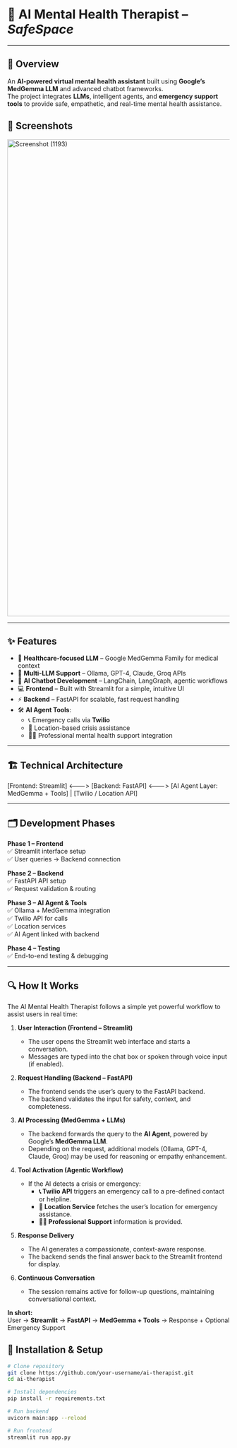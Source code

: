 # 🧠 AI Mental Health Therapist – *SafeSpace*  
---

## 🌟 Overview  
An **AI-powered virtual mental health assistant** built using **Google’s MedGemma LLM** and advanced chatbot frameworks.  
The project integrates **LLMs**, intelligent agents, and **emergency support tools** to provide safe, empathetic, and real-time mental health assistance.  


## 📸 Screenshots
<img width="1920" height="1080" alt="Screenshot (1193)" src="https://github.com/user-attachments/assets/c118f382-1b2e-40b7-a877-1b00dc91b9f4" />

---

## ✨ Features  
- 🏥 **Healthcare-focused LLM** – Google MedGemma Family for medical context  
- 🔄 **Multi-LLM Support** – Ollama, GPT-4, Claude, Groq APIs  
- 🤖 **AI Chatbot Development** – LangChain, LangGraph, agentic workflows  
- 💻 **Frontend** – Built with Streamlit for a simple, intuitive UI  
- ⚡ **Backend** – FastAPI for scalable, fast request handling  
- 🛠 **AI Agent Tools**:  
  - 📞 Emergency calls via **Twilio**  
  - 📍 Location-based crisis assistance  
  - 👩‍⚕️ Professional mental health support integration  

---

## 🏗 Technical Architecture  

[Frontend: Streamlit]  <--->  [Backend: FastAPI]  <--->  [AI Agent Layer: MedGemma + Tools]
                                          |
                                 [Twilio / Location API]


---
## 🗂 Development Phases  
**Phase 1 – Frontend**  
✅ Streamlit interface setup  
✅ User queries → Backend connection  

**Phase 2 – Backend**  
✅ FastAPI API setup  
✅ Request validation & routing  

**Phase 3 – AI Agent & Tools**  
✅ Ollama + MedGemma integration  
✅ Twilio API for calls  
✅ Location services  
✅ AI Agent linked with backend  

**Phase 4 – Testing**  
✅ End-to-end testing & debugging  

---
## 🔍 How It Works  

The AI Mental Health Therapist follows a simple yet powerful workflow to assist users in real time:

1. **User Interaction (Frontend – Streamlit)**  
   - The user opens the Streamlit web interface and starts a conversation.  
   - Messages are typed into the chat box or spoken through voice input (if enabled).  

2. **Request Handling (Backend – FastAPI)**  
   - The frontend sends the user’s query to the FastAPI backend.  
   - The backend validates the input for safety, context, and completeness.  

3. **AI Processing (MedGemma + LLMs)**  
   - The backend forwards the query to the **AI Agent**, powered by Google’s **MedGemma LLM**.  
   - Depending on the request, additional models (Ollama, GPT-4, Claude, Groq) may be used for reasoning or empathy enhancement.  

4. **Tool Activation (Agentic Workflow)**  
   - If the AI detects a crisis or emergency:
     - **📞 Twilio API** triggers an emergency call to a pre-defined contact or helpline.  
     - **📍 Location Service** fetches the user’s location for emergency assistance.  
     - **👩‍⚕️ Professional Support** information is provided.  

5. **Response Delivery**  
   - The AI generates a compassionate, context-aware response.  
   - The backend sends the final answer back to the Streamlit frontend for display.  

6. **Continuous Conversation**  
   - The session remains active for follow-up questions, maintaining conversational context.  

**In short:**  
User → **Streamlit** → **FastAPI** → **MedGemma + Tools** → Response + Optional Emergency Support

## 🚀 Installation & Setup  
```bash
# Clone repository
git clone https://github.com/your-username/ai-therapist.git
cd ai-therapist

# Install dependencies
pip install -r requirements.txt

# Run backend
uvicorn main:app --reload

# Run frontend
streamlit run app.py
